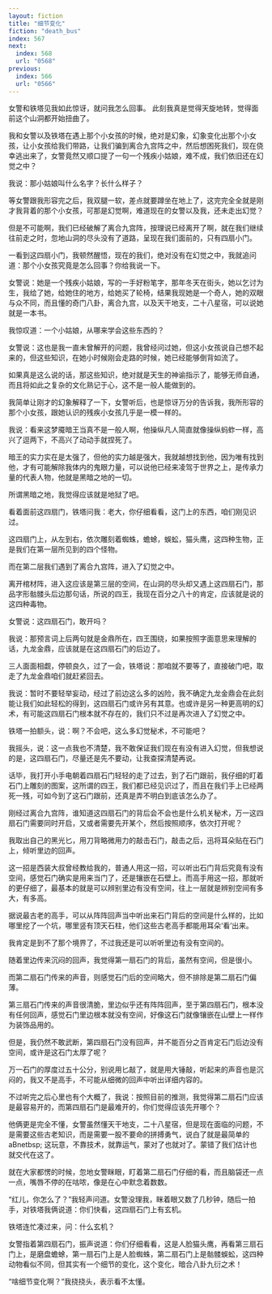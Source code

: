 ```yaml
---
layout: fiction
title: "细节变化"
fiction: "death_bus"
index: 567
next:
  index: 568
  url: "0568"
previous:
  index: 566
  url: "0566"
---
```

女警和铁塔见我如此惊讶，就问我怎么回事。  此刻我真是觉得天旋地转，觉得面前这个山洞都开始扭曲了。

我和女警以及铁塔在遇上那个小女孩的时候，绝对是幻象，幻象变化出那个小女孩，让小女孩给我们带路，让我们骗到离合九宫阵之中，然后想困死我们，现在侥幸逃出来了，女警竟然又顺口提了一句一个残疾小姑娘，难不成，我们依旧还在幻觉之中？

我说：那小姑娘叫什么名字？长什么样子？

等女警跟我形容完之后，我双腿一软，差点就要蹲坐在地上了，这完完全全就是刚才我背着的那个小女孩，可那是幻觉啊，难道现在的女警以及我，还未走出幻觉？

但是不可能啊，我们已经破解了离合九宫阵，按理说已经离开了啊，就在我们继续往前走之时，忽地山洞的尽头没有了道路，呈现在我们面前的，只有四扇小门。

一看到这四扇小门，我顿然醒悟，现在的我们，绝对没有在幻觉之中，我就追问道：那个小女孩究竟是怎么回事？你给我说一下。

女警说：她是一个残疾小姑娘，写的一手好粉笔字，那年冬天在街头，她以乞讨为生，我给了她，给她住的地方，给她买了轮椅，结果我现她是一个奇人，她的双眼与众不同，而且懂的奇门八卦，离合九宫，以及天干地支，二十八星宿，可以说她就是一本书。

我惊叹道：一个小姑娘，从哪来学会这些东西的？

女警说：这也是我一直未曾解开的问题，我曾经问过她，但这小女孩说自己想不起来的，但这些知识，在她小时候刚会走路的时候，她已经能够倒背如流了。

如果真是这么说的话，那这些知识，绝对就是天生的神谕指示了，能够无师自通，而且将如此之复杂的文化熟记于心，这不是一般人能做到的。

我简单让刚才的幻象解释了一下，女警听后，也是惊讶万分的告诉我，我所形容的那个小女孩，跟她认识的残疾小女孩几乎是一模一样的。

我说：看来这梦魇暗王当真不是一般人啊，他操纵凡人简直就像操纵蚂蚱一样，高兴了逗两下，不高兴了动动手就捏死了。

暗王的实力实在是太强了，但他的实力越是强大，我就越想找到他，因为唯有找到他，才有可能解除我体内的鬼眼力量，可以说他已经来凌驾于世界之上，是传承力量的代表人物，他就是黑暗之地的一切。

所谓黑暗之地，我觉得应该就是地狱了吧。

看着面前这四扇门，铁塔问我：老大，你仔细看看，这门上的东西，咱们刚见识过。

这四扇门上，从左到右，依次雕刻着蜘蛛，蟾蜍，蜈蚣，猫头鹰，这四种生物，正是我们在第一层所见到的四个怪物。

而在第二层我们遇到了离合九宫阵，进入了幻觉之中。

离开棺材阵，进入这应该是第三层的空间，在山洞的尽头却又遇上这四扇石门，那品字形骷髅头后边那句话，所说的四王，我现在百分之八十的肯定，应该就是说的这四种毒物。

女警说：这四扇石门，敢开吗？

我说：那预言词上后两句就是金鼎所在，四王围绕，如果按照字面意思来理解的话，九龙金鼎，应该就是在这四扇石门的后边了。

三人面面相觑，停顿良久，过了一会，铁塔说：那咱就不要等了，直接破门吧，取走了九龙金鼎咱们就赶紧回去。

我说：暂时不要轻举妄动，经过了前边这么多的凶险，我不确定九龙金鼎会在此刻能让我们如此轻松的得到，这四扇石门或许另有其意。也或许是另一种更高明的幻术，有可能这四扇石门根本就不存在的，我们只不过是再次进入了幻觉之中。

铁塔一拍额头，说：啊？不会吧，这么多幻觉秘术，不可能吧？

我摇头，说：这一点我也不清楚，我不敢保证我们现在有没有进入幻觉，但我想说的是，这四扇石门，尽量还是先不要动，让我查探清楚再说。

话毕，我打开小手电朝着四扇石门轻轻的走了过去，到了石门跟前，我仔细的盯着石门上雕刻的图案，这所谓的四王，我们都已经见识过了，而且在我们手上已经两死一残，可如今到了这石门跟前，还真是弄不明白到底该怎么办了。

刚经过离合九宫阵，谁知道这四扇石门的背后会不会也是什么机关秘术，万一这四扇石门需要同时开启，又或者需要先开某个，然后按照顺序，依次打开呢？

我取出自己的黑光匕，用刀背略微用力的敲击石门，敲击之后，迅将耳朵贴在石门上，倾听里边的回声。

这一招是西装大叔曾经教给我的，普通人用这一招，可以听出石门背后究竟有没有空间，感觉石门确实是用来当门了，还是镶嵌在石壁上。而高手用这一招，那就听的更仔细了，最基本的就是可以辨别里边有没有空间，往上一层就是辨别空间有多大，有多高。

据说最古老的高手，可以从阵阵回声当中听出来石门背后的空间是什么样的，比如哪里挖了一个坑，哪里竖有顶天石柱，他们这些古老高手都能用耳朵‘看’出来。

我肯定是到不了那个境界了，不过我还是可以听听里边有没有空间的。

随着里边传来沉闷的回声，我觉得第一扇石门的背后，虽然有空间，但是很小。

而第二扇石门传来的声音，则感觉石门后的空间略大，但不排除是第二扇石门偏薄。

第三扇石门传来的声音很清脆，里边似乎还有阵阵回声，至于第四扇石门，根本没有任何回声，感觉石门里边根本就没有空间，好像这石门就像镶嵌在山壁上一样作为装饰品用的。

但是，我仍然不敢武断，第四扇石门没有回声，并不能百分之百肯定石门后边没有空间，或许是这石门太厚了呢？

万一石门的厚度过五十公分，别说用匕敲了，就是用大锤敲，听起来的声音也是沉闷的，我又不是高手，不可能从细微的回声中听出详细内容的。

不过听完之后心里也有个大概了，我说：按照目前的推测，我觉得第二扇石门应该是最容易开的，而第四扇石门是最难开的，你们觉得应该先开哪个？

他俩更是完全不懂，女警虽然懂天干地支，二十八星宿，但是现在面临的问题，不是需要这些古老知识，而是需要一股不要命的拼搏勇气，说白了就是最简单的aBnetbsp;   这玩意，不靠技术，就靠运气，蒙对了也就对了。蒙错了我们估计也就交代在这了。

就在大家都愣的时候，忽地女警眯眼，盯着第二扇石门仔细的看，而且脑袋还一点一点，嘴唇不停的在咕哝，像是在心中默念着数数。

“红儿，你怎么了？”我轻声问道。女警没理我，眯着眼又数了几秒钟，随后一拍手，对铁塔我俩说道：你们快看，这四扇石门上有玄机。

铁塔连忙凑过来，问：什么玄机？

女警指着第四扇石门，振声说道：你们仔细看看，这是人脸猫头鹰，再看第三扇石门上，是磨盘蟾蜍，第一扇石门上是人脸蜘蛛，第二扇石门上是骷髅蜈蚣，这四种动物看似不同，但其实有一个细节的变化，这个变化，暗合八卦九衍之术！

“啥细节变化啊？”我挠挠头，表示看不太懂。